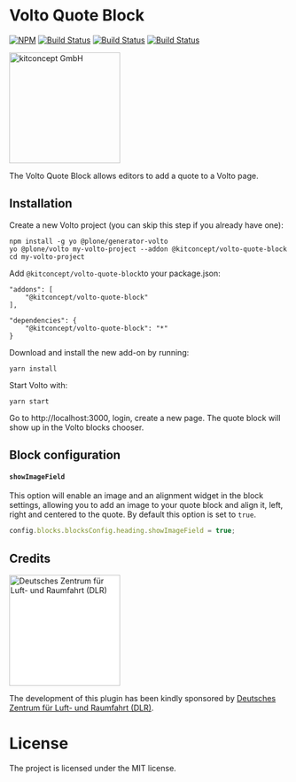 # Volto Quote Block

[![NPM](https://img.shields.io/npm/v/@kitconcept/volto-quote-block.svg)](https://www.npmjs.com/package/@kitconcept/volto-quote-block)
[![Build Status](https://github.com/kitconcept/volto-quote-block/actions/workflows/code.yml/badge.svg)](https://github.com/kitconcept/volto-quote-block/actions)
[![Build Status](https://github.com/kitconcept/volto-quote-block/actions/workflows/unit.yml/badge.svg)](https://github.com/kitconcept/volto-quote-block/actions)
[![Build Status](https://github.com/kitconcept/volto-quote-block/actions/workflows/acceptance.yml/badge.svg)](https://github.com/kitconcept/volto-quote-block/actions)

<img alt="kitconcept GmbH" width="200px" src="https://kitconcept.com/logo.svg">

The Volto Quote Block allows editors to add a quote to a Volto page.

## Installation

Create a new Volto project (you can skip this step if you already have one):

```
npm install -g yo @plone/generator-volto
yo @plone/volto my-volto-project --addon @kitconcept/volto-quote-block
cd my-volto-project
```

Add `@kitconcept/volto-quote-block`to your package.json:

```
"addons": [
    "@kitconcept/volto-quote-block"
],

"dependencies": {
    "@kitconcept/volto-quote-block": "*"
}
```

Download and install the new add-on by running:

```
yarn install
```

Start Volto with:

```
yarn start
```

Go to http://localhost:3000, login, create a new page. The quote block will show up in the Volto blocks chooser.

## Block configuration

#### `showImageField`

This option will enable an image and an alignment widget in the block settings, allowing you to add an image to your quote block and align it, left, right and centered to the quote. By default this option is set to `true`.

```js
config.blocks.blocksConfig.heading.showImageField = true;
```

## Credits

<img alt="Deutsches Zentrum für Luft- und Raumfahrt (DLR)" width="200px" src="https://www.dlr.de/static/media/Logo-de.697a8e1f.svg" style="background-color:white">

The development of this plugin has been kindly sponsored by [Deutsches Zentrum für Luft- und Raumfahrt (DLR)](https://dlr.de/de).

# License

The project is licensed under the MIT license.
